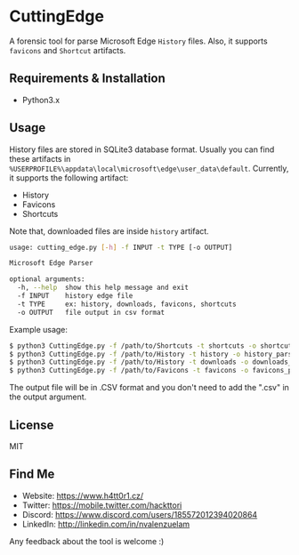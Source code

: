 # CuttingEdge
A forensic tool for parse Microsoft Edge `History` files. Also, it supports `favicons` and `Shortcut` artifacts.

## Requirements & Installation
- Python3.x


## Usage
History files are stored in SQLite3 database format. Usually you can find these artifacts in `%USERPROFILE%\appdata\local\microsoft\edge\user_data\default`. Currently, it supports the following artifact:

- History
- Favicons
- Shortcuts

Note that, downloaded files are inside `history` artifact.

```bash
usage: cutting_edge.py [-h] -f INPUT -t TYPE [-o OUTPUT]

Microsoft Edge Parser

optional arguments:
  -h, --help  show this help message and exit
  -f INPUT    history edge file
  -t TYPE     ex: history, downloads, favicons, shortcuts
  -o OUTPUT   file output in csv format
```

Example usage:

```bash
$ python3 CuttingEdge.py -f /path/to/Shortcuts -t shortcuts -o shortcut_parsed
$ python3 CuttingEdge.py -f /path/to/History -t history -o history_parsed
$ python3 CuttingEdge.py -f /path/to/History -t downloads -o downloads_parsed
$ python3 CuttingEdge.py -f /path/to/Favicons -t favicons -o favicons_parsed
```

The output file will be in .CSV format and you don't need to add the ".csv" in the output argument.

## License
MIT

## Find Me

- Website: https://www.h4tt0r1.cz/
- Twitter: https://mobile.twitter.com/hackttori
- Discord: https://www.discord.com/users/185572012394020864
- LinkedIn: http://linkedin.com/in/nvalenzuelam

Any feedback about the tool is welcome :)